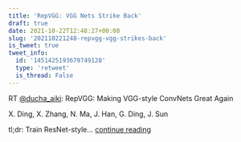 ```yaml
---
title: 'RepVGG: VGG Nets Strike Back'
draft: true
date: 2021-10-22T12:48:27+00:00
slug: '202110221248-repvgg-vgg-strikes-back'
is_tweet: true
tweet_info:
  id: '1451425193679749128'
  type: 'retweet'
  is_thread: False
---
```




RT [@ducha_aiki](https://x.com/ducha_aiki): RepVGG: Making VGG-style ConvNets Great Again

X. Ding, X. Zhang, N. Ma, J. Han, G. Ding, J. Sun

tl;dr: Train ResNet-style… [continue reading](https://x.com/sytelus/status/1451425193679749128)
